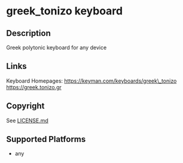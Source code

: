 # greek\_tonizo keyboard

## Description

Greek polytonic keyboard for any device

## Links

Keyboard Homepages: https://keyman.com/keyboards/greek\_tonizo   https://greek.tonizo.gr

## Copyright

See [LICENSE.md](LICENSE.md)

## Supported Platforms

* any
